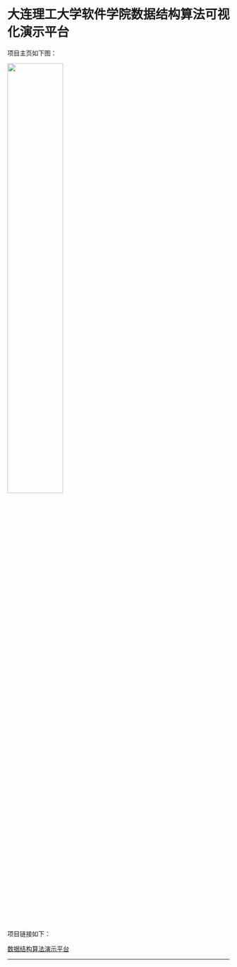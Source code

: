# 大连理工大学软件学院数据结构算法可视化演示平台

项目主页如下图：

<img width="50%" height="50%" src="https://github.com/kinlog/visualgo/image/main_page.png">

项目链接如下：

[数据结构算法演示平台](http://kinlog.github.io/visualgo/index.html)

---
